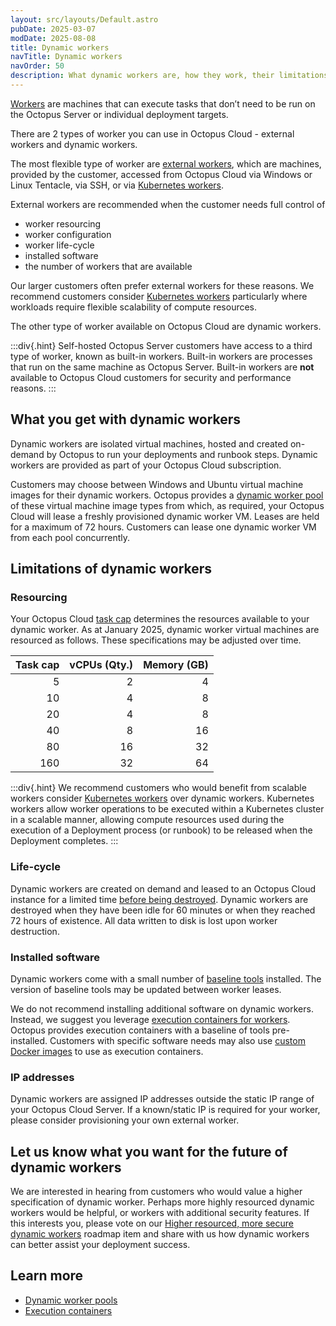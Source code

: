 ```yaml
---
layout: src/layouts/Default.astro
pubDate: 2025-03-07
modDate: 2025-08-08
title: Dynamic workers
navTitle: Dynamic workers
navOrder: 50
description: What dynamic workers are, how they work, their limitations and other worker options available for Octopus Cloud
---
```


[Workers](/docs/infrastructure/workers) are machines that can execute tasks that don’t need to be run on the Octopus Server or individual deployment targets.

There are 2 types of worker you can use in Octopus Cloud - external workers and dynamic workers.

The most flexible type of worker are [external workers](/docs/infrastructure/workers#external-workers), which are machines, provided by the customer, accessed from Octopus Cloud via Windows or Linux Tentacle, via SSH, or via [Kubernetes workers](/docs/infrastructure/workers/kubernetes-worker).

External workers are recommended when the customer needs full control of

- worker resourcing
- worker configuration
- worker life-cycle
- installed software
- the number of workers that are available

Our larger customers often prefer external workers for these reasons. We recommend customers consider [Kubernetes workers](https://octopus.com/blog/kubernetes-worker) particularly where workloads require flexible scalability of compute resources.

The other type of worker available on Octopus Cloud are dynamic workers.

:::div{.hint}
Self-hosted Octopus Server customers have access to a third type of worker, known as built-in workers. Built-in workers are processes that run on the same machine as Octopus Server. Built-in workers are **not** available to Octopus Cloud customers for security and performance reasons.
:::

## What you get with dynamic workers

Dynamic workers are isolated virtual machines, hosted and created on-demand by Octopus to run your deployments and runbook steps. Dynamic workers are provided as part of your Octopus Cloud subscription.

Customers may choose between Windows and Ubuntu virtual machine images for their dynamic workers. Octopus provides a [dynamic worker pool](/docs/infrastructure/workers/dynamic-worker-pools) of these virtual machine image types from which, as required, your Octopus Cloud will lease a freshly provisioned dynamic worker VM. Leases are held for a maximum of 72 hours. Customers can lease one dynamic worker VM from each pool concurrently.

## Limitations of dynamic workers

### Resourcing

Your Octopus Cloud [task cap](/docs/octopus-cloud/task-cap) determines the resources available to your dynamic worker. As at January 2025, dynamic worker virtual machines are resourced as follows. These specifications may be adjusted over time.

| Task cap  | vCPUs (Qty.) | Memory (GB) |
| -----: | ------: | ------: |
| 5 | 2 | 4 |
| 10 | 4 | 8 |
| 20 | 4 | 8 |
| 40 | 8 | 16 |
| 80 | 16 | 32 |
| 160 | 32 | 64 |

:::div{.hint}
We recommend customers who would benefit from scalable workers consider [Kubernetes workers](/docs/infrastructure/workers/kubernetes-worker) over dynamic workers. Kubernetes workers allow worker operations to be executed within a Kubernetes cluster in a scalable manner, allowing compute resources used during the execution of a Deployment process (or runbook) to be released when the Deployment completes.
:::

### Life-cycle

Dynamic workers are created on demand and leased to an Octopus Cloud instance for a limited time [before being destroyed](/docs/infrastructure/workers/dynamic-worker-pools#on-demand). Dynamic workers are destroyed when they have been idle for 60 minutes or when they reached 72 hours of existence. All data written to disk is lost upon worker destruction.

### Installed software

Dynamic workers come with a small number of [baseline tools](/docs/infrastructure/workers/dynamic-worker-pools#available-dynamic-worker-images) installed. The version of baseline tools may be updated between worker leases.

We do not recommend installing additional software on dynamic workers. Instead, we suggest you leverage [execution containers for workers](/docs/projects/steps/execution-containers-for-workers). Octopus provides execution containers with a baseline of tools pre-installed. Customers with specific software needs may also use [custom Docker images](/docs/projects/steps/execution-containers-for-workers/#custom-docker-images) to use as execution containers.

### IP addresses

Dynamic workers are assigned IP addresses outside the static IP range of your Octopus Cloud Server. If a known/static IP is required for your worker, please consider provisioning your own external worker.

## Let us know what you want for the future of dynamic workers

We are interested in hearing from customers who would value a higher specification of dynamic worker. Perhaps more highly resourced dynamic workers would be helpful, or workers with additional security features. If this interests you, please vote on our [Higher resourced, more secure dynamic workers](https://roadmap.octopus.com/c/189-higher-resourced-more-secure-dynamic-workers-for-octopus-cloud?&utm_medium=social&utm_source=starter_share) roadmap item and share with us how dynamic workers can better assist your deployment success.

## Learn more

- [Dynamic worker pools](/docs/infrastructure/workers/dynamic-worker-pools)
- [Execution containers](/docs/projects/steps/execution-containers-for-workers)
